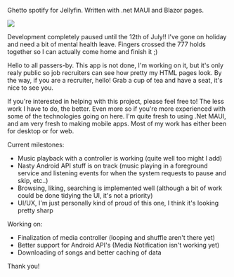 Ghetto spotify for Jellyfin. Written with .net MAUI and Blazor pages. 

<img src="https://github.com/olip-03/PortaJel-Blazor/assets/83119244/f5e678a9-3d49-452f-bc46-5b9a666221e9" width="auto" height="auto"/>


Development completely paused until the 12th of July!! I've gone on holiday and need a bit of mental health leave. Fingers crossed the 777 holds together so I can actually come home and finish it ;) 

Hello to all passers-by. This app is not done, I'm working on it, but it's only realy public so job recruiters can see how pretty my HTML pages look. By the way, if you are a recruiter, hello! Grab a cup of tea and have a seat, it's nice to see you. 

If you're interested in helping with this project, please feel free to! The less work I have to do, the better. Even more so if you're more experienced with some of the technologies going on here. I'm quite fresh to using .Net MAUI, and am very fresh to making mobile apps. Most of my work has either been for desktop or for web.


Current milestones: 
- Music playback with a controller is working (quite well too might I add)
- Nasty Android API stuff is on track (music playing in a foreground service and listening events for when the system requests to pause and skip, etc..)
- Browsing, liking, searching is implemented well (although a bit of work could be done tidying the UI, it's not a priority)
- UI/UX, I'm just personally kind of proud of this one, I think it's looking pretty sharp

Working on: 
- Finalization of media controller (looping and shuffle aren't there yet)
- Better support for Android API's (Media Notification isn't working yet)
- Downloading of songs and better caching of data 

Thank you! 
